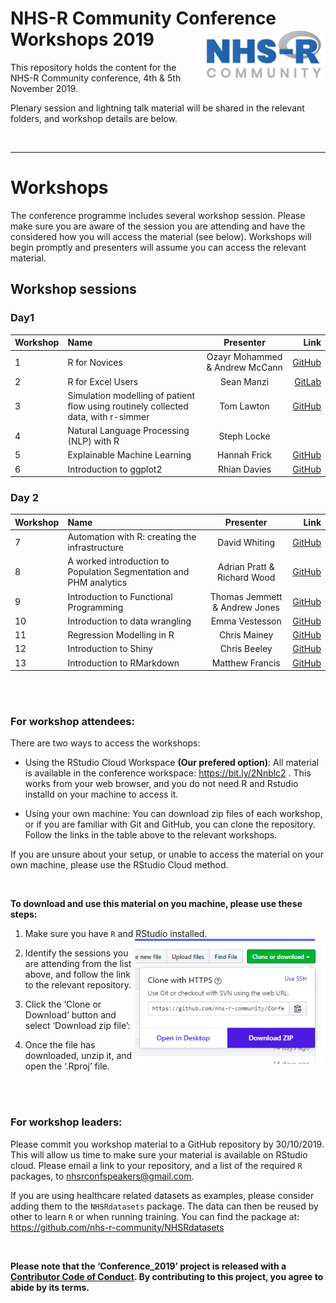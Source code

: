 
# NHS-R Community Conference Workshops 2019 <a href='https://nhsrcommunity.com/'><img src='man/figures/logo.png' align="right" height="80" /></a>

This repository holds the content for the NHS-R Community conference,
4th & 5th November 2019.

Plenary session and lightning talk material will be shared in the
relevant folders, and workshop details are below.

<br>

-----

# Workshops

The conference programme includes several workshop session. Please make
sure you are aware of the session you are attending and have the
considered how you will access the material (see below). Workshops will
begin promptly and presenters will assume you can access the relevant
material.

## Workshop sessions

### Day1

| Workshop | Name                                                                               |           Presenter            |                                                                           Link |
| -------- | :--------------------------------------------------------------------------------- | :----------------------------: | -----------------------------------------------------------------------------: |
| 1        | R for Novices                                                                      | Ozayr Mohammed & Andrew McCann |                          [GitHub](https://github.com/O-Mohammed/R_for_Novices) |
| 2        | R for Excel Users                                                                  |           Sean Manzi           |                 [GitLab](https://gitlab.com/SManzi/r-for-excel-users-workshop) |
| 3        | Simulation modelling of patient flow using routinely collected data, with r-simmer |           Tom Lawton           |                                 [GitHub](https://github.com/thigger/ICU-Model) |
| 4        | Natural Language Processing (NLP) with R                                           |          Steph Locke           |                                                                                |
| 5        | Explainable Machine Learning                                                       |          Hannah Frick          | [GitHub](https://github.com/MangoTheCat/explainable-machine-learning-workshop) |
| 6        | Introduction to ggplot2                                                            |          Rhian Davies          |                         [GitHub](https://github.com/jumpingrivers/nhs-ggplot2) |

### Day 2

| Workshop | Name                                                               |           Presenter           |                                                                                      Link |
| -------- | :----------------------------------------------------------------- | :---------------------------: | ----------------------------------------------------------------------------------------: |
| 7        | Automation with R: creating the infrastructure                     |         David Whiting         |                                     [GitHub](https://github.com/daudi/NHS-R-workshop2019) |
| 8        | A worked introduction to Population Segmentation and PHM analytics |  Adrian Pratt & Richard Wood  |              [GitHub](https://github.com/nhs-bnssg-analytics/NHS-R-Conf2019-Segmentation) |
| 9        | Introduction to Functional Programming                             | Thomas Jemmett & Andrew Jones |                   [GitHub](https://github.com/tomjemmett/Functional_Programming_Workshop) |
| 10       | Introduction to data wrangling                                     |        Emma Vestesson         | [GitHub](https://github.com/THF-evaluative-analytics/NHSR-introduction-to-data-wrangling) |
| 11       | Regression Modelling in R                                          |         Chris Mainey          |                    [GitHub](https://github.com/chrismainey/Regression_Modelling_NHSR2019) |
| 12       | Introduction to Shiny                                              |         Chris Beeley          |                                    [GitHub](https://github.com/ChrisBeeley/shinyworkshop) |
| 13       | Introduction to RMarkdown                                          |        Matthew Francis        |                               [GitHub](https://github.com/matthew-francis/NHSRConference) |

<br><br>

### For workshop attendees:

There are two ways to access the workshops:

  - Using the RStudio Cloud Workspace **(Our prefered option)**: All
    material is available in the conference workspace:
    <https://bit.ly/2Nnblc2> . This works from your web browser, and you
    do not need R and Rstudio installd on your machine to access it.

  - Using your own machine: You can download zip files of each workshop,
    or if you are familiar with Git and GitHub, you can clone the
    repository. Follow the links in the table above to the relevant
    workshops.

If you are unsure about your setup, or unable to access the material on
your own machine, please use the RStudio Cloud method.

<br>

**To download and use this material on you machine, please use these
steps:**

1.  Make sure you have `R` and RStudio installed.
    <img src='man/figures/dwn_clone.png' align="right" height="200" />

2.  Identify the sessions you are attending from the list above, and
    follow the link to the relevant repository.

3.  Click the ‘Clone or Download’ button and select ‘Download zip file’:

4.  Once the file has downloaded, unzip it, and open the ‘.Rproj’ file.

<br><br>

### For workshop leaders:

Please commit you workshop material to a GitHub repository by
30/10/2019. This will allow us time to make sure your material is
available on RStudio cloud. Please email a link to your repository, and
a list of the required `R` packages, to
[nhsrconfspeakers@gmail.com](mailto:nhsrconfspeakers@gmail).

If you are using healthcare related datasets as examples, please
consider adding them to the `NHSRdatasets` package. The data can then be
reused by other to learn `R` or when running training. You can find the
package at: <https://github.com/nhs-r-community/NHSRdatasets>

<br>

**Please note that the ‘Conference\_2019’ project is released with a
[Contributor Code of Conduct](CODE_OF_CONDUCT.md). By contributing to
this project, you agree to abide by its terms.**
